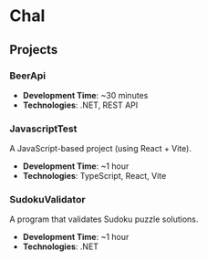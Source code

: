 # Chal
## Projects

### BeerApi
- **Development Time**: ~30 minutes
- **Technologies**: .NET, REST API

### JavascriptTest
A JavaScript-based project (using React + Vite).
- **Development Time**: ~1 hour
- **Technologies**: TypeScript, React, Vite

### SudokuValidator
A program that validates Sudoku puzzle solutions.
- **Development Time**: ~1 hour
- **Technologies**: .NET
